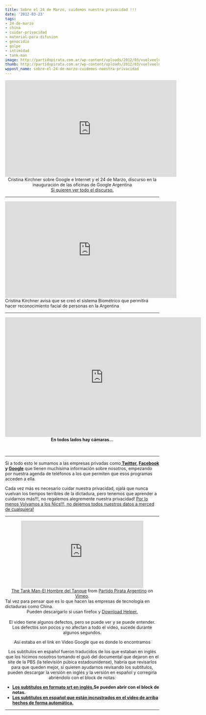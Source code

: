 ```yaml
---
title: Sobre el 24 de Marzo, cuidemos nuestra privacidad !!!
date: '2012-03-23'
tags:
- 24-de-marzo
- china
- cuidar-privacidad
- material-para-difusion
- genocidio
- golpe
- intimidad
- tank-man
image: http://partidopirata.com.ar/wp-content/uploads/2012/03/vuelveelnick.png
thumb: http://partidopirata.com.ar/wp-content/uploads/2012/03/vuelveelnick.png
wppost_name: sobre-el-24-de-marzo-cuidemos-nuestra-privacidad
---
```


<center>
<iframe src="http://www.youtube.com/embed/jma91bLTvGc" frameborder="0" width="560" height="315"></iframe>
Cristina Kirchner sobre Google e Internet y el 24 de Marzo, discurso en la inauguración de las oficinas de Google Argentina</center><center><a href="http://www.youtube.com/watch?v=XTyDYFI868E" target="_blank">Si quieren ver todo el discurso.</a></center>

<hr />

<iframe src="http://www.youtube.com/embed/ZZnVuBHJ994" frameborder="0" width="560" height="315"></iframe>
Cristina Kirchner avisa que se creó el sistema Biométrico que permitirá hacer reconocimiento facial de personas en la Argentina

<hr />
<p style="text-align: center;"><object style="height: 390px; width: 640px;" width="640" height="360" classid="clsid:d27cdb6e-ae6d-11cf-96b8-444553540000" codebase="http://download.macromedia.com/pub/shockwave/cabs/flash/swflash.cab#version=6,0,40,0"><param name="allowFullScreen" value="true" /><param name="allowScriptAccess" value="always" /><param name="src" value="https://www.youtube.com/v/ARWx6uWxHtU?version=3&amp;feature=player_embedded" /><param name="allowfullscreen" value="true" /><param name="allowscriptaccess" value="always" /><embed style="height: 390px; width: 640px;" width="640" height="360" type="application/x-shockwave-flash" src="https://www.youtube.com/v/ARWx6uWxHtU?version=3&amp;feature=player_embedded" allowFullScreen="true" allowScriptAccess="always" allowfullscreen="true" allowscriptaccess="always" /></object>
<strong>En todos lados hay cámaras...</strong></p>
&nbsp;

<hr />

Si a todo esto le sumamos a las empresas privadas como<strong><a href="http://partidopirata.com.ar/3304/twitter-almacena-los-contactos-de-iphone-sin-que-el-usuario-lo-sepa"> Twitter,</a> <a href="http://partidopirata.com.ar/3317/aplicaciones-gratis-pueden-espiar-los-textos-y-las-llamadas-de-los-usuarios-de-smartphones-advirtien-sobre-los-peligros-a-la-privacidad">Facebook</a> y <a href="http://partidopirata.com.ar/3324/nueva-politica-de-privacidad-de-google-puede-violar-las-normas-de-la-comunidad-europea-de-proteccion-de-datos">Google</a></strong> que tienen muchísima información sobre nosotros, empezando por nuestra agenda de teléfonos a los que permiten que esos programas acceden a ella.

Cada vez más es necesario cuidar nuestra privacidad, ojalá que nunca vuelvan los tiempos terribles de la dictadura, pero tenemos que aprender a cuidarnos más!!!, no regalemos alegremente nuestra privacidad!
<a href="http://nicks.partidopirata.com.ar/">Por lo menos Volvamos a los Nics!!!, no dejemos todos nuestros datos a merced de cualquiera!</a>

<hr />

<center>
<iframe src="http://player.vimeo.com/video/32957267?title=0&amp;byline=0&amp;portrait=0" frameborder="0" width="400" height="220"></iframe></center><center></center><center><a href="http://vimeo.com/32957267">The Tank Man-El Hombre del Tanque</a> from <a href="http://vimeo.com/user3611990">Partido Pirata Argentino</a> on <a href="http://vimeo.com">Vimeo</a>.</center>Tal vez para pensar que es lo que hacen las empresas de tecnología en dictaduras como China.

<center>Pueden descargarlo si usan firefox y <a href="http://www.downloadhelper.net/" target="_blank">Download Helper.</a></center><center> </center><center>El video tiene algunos defectos, pero se puede ver y se puede entender.</center><center>Los defectos son pocos y no afectan a todo el video, sucede durante algunos segundos.</center>
<p style="text-align: center;">Así estaba en el link en Video Google que es donde lo encontramos</p>

<center>Los subtítulos en español fueron traducidos de los que estaban en inglés que los hicimos nosotros tomando el guió del documental que dejaron en el site de la PBS (la televisión púbica estadounidense), habría que revisarlos para que queden mejor, si quieren ayudarnos revisando los subtítulos, pueden descargar la versión en inglés y la versión en español y corregirla abriéndolo con el block de notas:</center>
<ul>
	<li><strong><strong><a href="http://www.4shared.com/document/nb67v6_w/tankman_2.html" target="_blank">Los subtítulos en formato srt en inglés.</a>Se pueden abrir con el block de notas.</strong></strong></li>
	<li><strong><strong><a href="http://www.4shared.com/document/ZgvoVJuT/tankmanes.html" target="_blank">Los subtítulos en español que están incrustrados en el video de arriba hechos de forma automática.</a></strong></strong></li>
</ul>

<hr />
